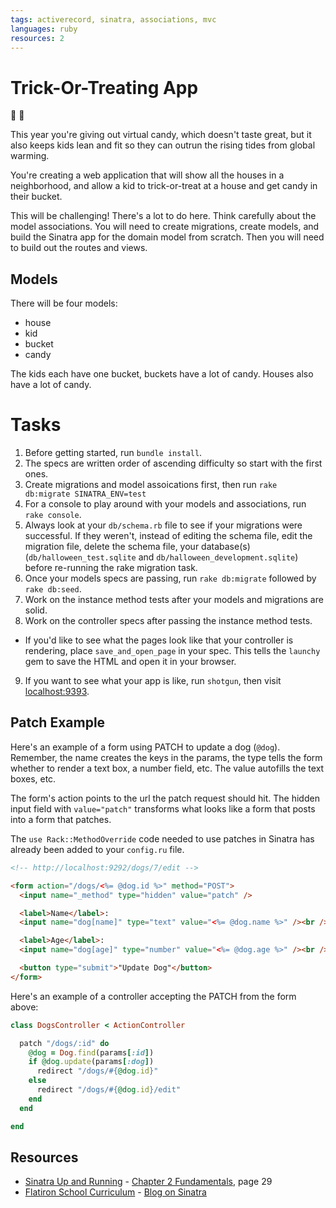 ```yaml
---
tags: activerecord, sinatra, associations, mvc
languages: ruby
resources: 2
---
```


# Trick-Or-Treating App

:jack_o_lantern: :ghost:

This year you're giving out virtual candy, which doesn't taste great, but it also keeps kids lean and fit so they can outrun the rising tides from global warming.

You're creating a web application that will show all the houses in a neighborhood, and allow a kid to trick-or-treat at a house and get candy in their bucket.

This will be challenging! There's a lot to do here. Think carefully about the model associations. You will need to create migrations, create models, and build the Sinatra app for the domain model from scratch. Then you will need to build out the routes and views.

## Models

There will be four models:
* house
* kid
* bucket
* candy

The kids each have one bucket, buckets have a lot of candy. Houses also have a lot of candy.

# Tasks

1. Before getting started, run `bundle install`.
2. The specs are written order of ascending difficulty so start with the first ones.
3. Create migrations and model assoications first, then run `rake db:migrate SINATRA_ENV=test`
4. For a console to play around with your models and associations, run `rake console`.
5. Always look at your `db/schema.rb` file to see if your migrations were successful. If they weren't, instead of editing the schema file, edit the migration file, delete the schema file, your database(s) (`db/halloween_test.sqlite` and `db/halloween_development.sqlite`) before re-running the rake migration task.
6. Once your models specs are passing, run `rake db:migrate` followed by `rake db:seed`.
7. Work on the instance method tests after your models and migrations are solid.
8. Work on the controller specs after passing the instance method tests.
  * If you'd like to see what the pages look like that your controller is rendering, place `save_and_open_page` in your spec. This tells the `launchy` gem to save the HTML and open it in your browser.
9. If you want to see what your app is like, run `shotgun`, then visit [localhost:9393](http://localhost:9393).

## Patch Example

Here's an example of a form using PATCH to update a dog (`@dog`). Remember, the name creates the keys in the params, the type tells the form whether to render a text box, a number field, etc. The value autofills the text boxes, etc.

The form's action points to the url the patch request should hit. The hidden input field with `value="patch"` transforms what looks like a form that posts into a form that patches.

The `use Rack::MethodOverride` code needed to use patches in Sinatra has already been added to your `config.ru` file.

```html
<!-- http://localhost:9292/dogs/7/edit -->

<form action="/dogs/<%= @dog.id %>" method="POST">
  <input name="_method" type="hidden" value="patch" />

  <label>Name</label>:
  <input name="dog[name]" type="text" value="<%= @dog.name %>" /><br />

  <label>Age</label>:
  <input name="dog[age]" type="number" value="<%= @dog.age %>" /><br />

  <button type="submit">"Update Dog"</button>
</form>

```

Here's an example of a controller accepting the PATCH from the form above:

```ruby
class DogsController < ActionController

  patch "/dogs/:id" do 
    @dog = Dog.find(params[:id])
    if @dog.update(params[:dog])
      redirect "/dogs/#{@dog.id}"
    else
      redirect "/dogs/#{@dog.id}/edit"
    end
  end

end

```

## Resources
* [Sinatra Up and Running](http://books.flatironschool.com/books/101) - [Chapter 2 Fundamentals](http://books.flatironschool.com/books/101), page 29
* [Flatiron School Curriculum](https://github.com/flatiron-school-curriculum/) - [Blog on Sinatra](https://github.com/flatiron-school-curriculum/sinatra-blog)
